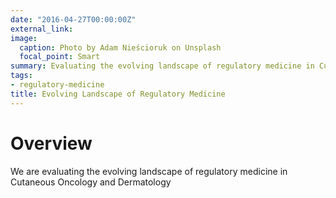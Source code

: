```yaml
---
date: "2016-04-27T00:00:00Z"
external_link: 
image:
  caption: Photo by Adam Nieścioruk on Unsplash
  focal_point: Smart
summary: Evaluating the evolving landscape of regulatory medicine in Cutaneous Oncology and Dermatology
tags:
- regulatory-medicine
title: Evolving Landscape of Regulatory Medicine
---
```


# Overview
We are evaluating the evolving landscape of regulatory medicine in Cutaneous Oncology and Dermatology